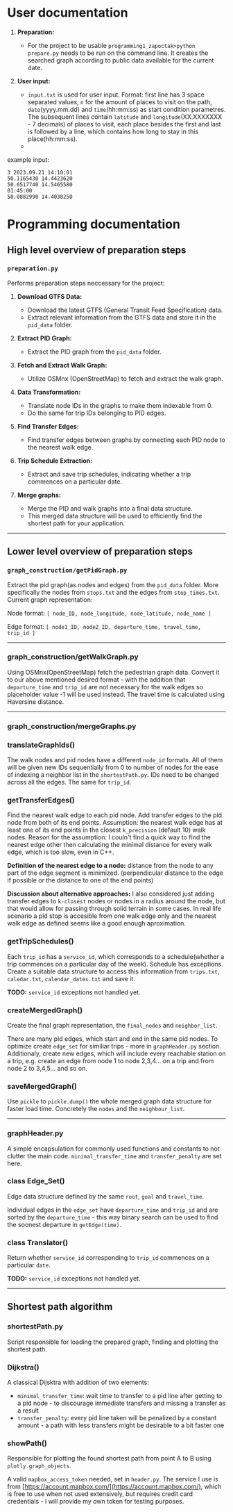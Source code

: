 # User documentation

1. **Preparation:**
   - For the project to be usable `programming1_zapoctak>python prepare.py` needs to be run on the command line. It creates the searched graph according to public data available for the current date.
     
2. **User input:**
   - `input.txt` is used for user input. Format: first line has 3 space separated values, `n` for the amount of places to visit on the path, `date`(yyyy.mm.dd) and `time`(hh:mm:ss) as start condition parametres. The subsequent lines contain `latitude` and `longitude`(XX.XXXXXXX - 7 decimals) of places to visit, each place besides the first and last is followed by a line, which contains how long to stay in this place(hh:mm:ss).
   - 
example input:
```
3 2023.09.21 14:10:01
50.1165430 14.4423620
50.0517740 14.5465580
01:45:00
50.0882990 14.4038250
```
# Programming documentation

## High level overview of preparation steps 

### `preparation.py`

Performs preparation steps neccessary for the project:

1. **Download GTFS Data:**
   - Download the latest GTFS (General Transit Feed Specification) data.
   - Extract relevant information from the GTFS data and store it in the `pid_data` folder.

2. **Extract PID Graph:**
   - Extract the PID graph from the `pid_data` folder.

3. **Fetch and Extract Walk Graph:**
   - Utilize OSMnx (OpenStreetMap) to fetch and extract the walk graph.

4. **Data Transformation:**
   - Translate node IDs in the graphs to make them indexable from 0.
   - Do the same for trip IDs belonging to PID edges.

5. **Find Transfer Edges:**
   - Find transfer edges between graphs by connecting each PID node to the nearest walk edge.

6. **Trip Schedule Extraction:**
   - Extract and save trip schedules, indicating whether a trip commences on a particular date.

7. **Merge graphs:**
   - Merge the PID and walk graphs into a final data structure.
   - This merged data structure will be used to efficiently find the shortest path for your application.

---

## Lower level overview of preparation steps

### `graph_construction/getPidGraph.py`
Extract the pid graph(as nodes and edges) from the `pid_data` folder. More specifically the nodes from `stops.txt` and the edges from `stop_times.txt`. Current graph representation:

Node format: `[ node_ID, node_longitude, node_latitude, node_name ]`

Edge format: `[ node1_ID, node2_ID, departure_time, travel_time, trip_id ]` 

---

### graph_construction/getWalkGraph.py

Using OSMnx(OpenStreetMap) fetch the pedestrian graph data. Convert it to our above mentioned desired format - with the addition that `departure_time` and `trip_id` are not necessary for the walk edges so placeholder value -1 will be used instead. The travel time is calculated using Haversine distance.

---

### graph_construction/mergeGraphs.py

### translateGraphIds()

The walk nodes and pid nodes have a different `node_id` formats. All of them will be given new IDs sequentially from 0 to number of nodes for the ease of indexing a neighbor list in the `shortestPath.py`. IDs need to be changed across all the edges. The same for `trip_id`.

### getTransferEdges()

Find the nearest walk edge to each pid node. Add transfer edges to the pid node from both of its end points. Assumption: the nearest walk edge has at least one of its end points in the closest `k_precision` (default 10) walk nodes. Reason for the assumption: I couln't find a quick way to find the nearest edge other then calculating the minimal distance for every walk edge, which is too slow, even in C++.

__Definition of the nearest edge to a node:__ distance from the node to any part of the edge segment is minimized. (perpendicular distance to the edge if possible or the distance to one of the end points)

__Discussion about alternative approaches:__ I also considered just adding transfer edges to `k-closest` nodes or nodes in a radius around the node, but that would allow for passing through solid terrain in some cases. In real life scenario a pid stop is accesible from one walk edge only and the nearest walk edge as defined seems like a good enough aproximation. 

### getTripSchedules()

Each `trip_id` has a `service_id`, which corresponds to a schedule(whether a trip commences on a particular day of the week). Schedule has exceptions. Create a suitable data structure to access this information from `trips.txt`, `caledar.txt`, `calendar_dates.txt` and save it.

__TODO:__ `service_id` exceptions not handled yet.

### createMergedGraph()
Create the final graph representation, the `final_nodes` and `neighbor_list`.

There are many pid edges, which start and end in the same pid nodes. To optimize create `edge_set` for similiar trips - more in `graphHeader.py` section. Additionaly, create new edges, which will include every reachable station on a trip, e.g. create an edge from node 1 to node 2,3,4... on a trip and from node 2 to 3,4,5... and so on.

### saveMergedGraph()
Use `pickle` to `pickle.dump()` the whole merged graph data structure for faster load time. Concretely the `nodes` and the `neighbour_list`.

---

### graphHeader.py

A simple encapsulation for commonly used functions and constants to not clutter the main code. `minimal_transfer_time` and `transfer_penalty` are set here.

### class Edge_Set()

Edge data structure defined by the same `root`, `goal` and `travel_time`. 

Individual edges in the `edge_set` have `departure_time` and `trip_id` and are sorted by the `departure_time` - this way binary search can be used to find the soonest departure in `getEdge(time)`.

### class Translator()

Return whether `service_id` corresponding to `trip_id` commences on a particular `date`. 

__TODO:__ `service_id` exceptions not handled yet.

---

## Shortest path algorithm

### shortestPath.py

Script responsible for loading the prepared graph, finding and plotting the shortest path. 

### Dijkstra()

A classical Dijsktra with addition of two elements: 
- `minimal_transfer_time`: wait time to transfer to a pid line after getting to a pid node - to discourage immediate transfers and missing a transfer as a result
- `transfer_penalty`: every pid line taken will be penalized by a constant amount - a path with less transfers might be desirable to a bit faster one

### showPath()

Responsible for plotting the found shortest path from point A to B using `plotly.graph_objects`. 

A valid `mapbox_access_token` needed, set in `header.py`. The service I use is from [https://account.mapbox.com/](https://account.mapbox.com/), which is free to use when not used extensively, but requires credit card credentials - I will provide my own token for testing purposes. 
